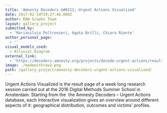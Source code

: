 ```yaml
---
title: 'Amnesty Decoders &#8211; Urgent Actions Visualized'
date: 2017-02-14T19:27:46.000Z
author: RAW Graphs Team
layout: gallery_project
submitted_by:
  - 'Mariasilvia Poltronieri, Agata Brilli, Chiara Riente'
author_personal_page:
  - ''
visual_models_used:
  - Alluvial Diagram
external_link:
  - 'https://decoders.amnesty.org/projects/decode-urgent-actions/results'
image: ./madewithraw2.png
path: /gallery_project/amnesty-decoders-urgent-actions-visualized/
---
```


  Urgent Actions Visualized is the result page of a week long research session carried out at the 2016 Digital Methods Summer School in Amsterdam. Starting from the  the Amnesty Decoders &#8211; Urgent Actions database, each interactive visualization gives an overview around different aspects of it: geographical distribution, outcomes and victims&#8217; profiles.

